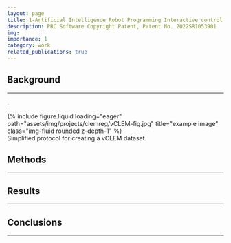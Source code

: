 ```yaml
---
layout: page
title: 1-Artificial Intelligence Robot Programming Interactive control system
description: PRC Software Copyright Patent, Patent No. 2022SR1053901
img:
importance: 1
category: work
related_publications: true
---
```


## Background

---
.

<div class="row">
    <div class="col-sm mt-3 mt-md-0">
        {% include figure.liquid loading="eager" path="assets/img/projects/clemreg/vCLEM-fig.jpg" title="example image" class="img-fluid rounded z-depth-1" %}
    </div>
</div>
<div class="caption">
    Simplified protocol for creating a vCLEM dataset.
</div>


## Methods

---


## Results

---



## Conclusions

---


